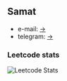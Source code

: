 
## Samat
 - e-mail: [->](mailto:samatumb@gmail.com)
 - telegram: [->](https://telegram.me/somfishdev)

### Leetcode stats
![Leetcode Stats](https://leetcard.jacoblin.cool/samatumb)
<!---
samatumb/samatumb is a ✨ special ✨ repository because its `README.md` (this file) appears on your GitHub profile.
You can click the Preview link to take a look at your changes.
--->
